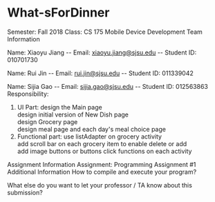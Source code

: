 # What-sForDinner

Semester: Fall 2018
Class: CS 175 Mobile Device Development
Team Information

Name: Xiaoyu Jiang -- Email: xiaoyu.jiang@sjsu.edu -- Student ID: 010701730 

Name: Rui Jin -- Email: rui.jin@sjsu.edu -- Student ID: 011339042

Name: Sijia Gao -- Email: sijia.gao@sjsu.edu -- Student ID: 012563863 \
Responsibility: 
  1. UI Part: design the Main page\
              design initial version of New Dish page\
              design Grocery page\
              design meal page and each day's meal choice page
  2. Functional part: use listAdapter on grocery activity\
                      add scroll bar on each grocery item to enable delete or add \
                      add image buttons or buttons click functions on each activity
                      

Assignment Information
Assignment: Programming Assignment #1
Additional Information
How to compile and execute your program?

What else do you want to let your professor / TA know about this submission?
